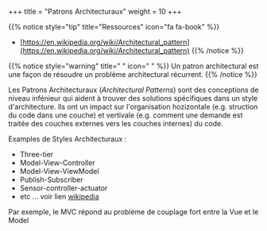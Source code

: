 +++
title = "Patrons Architecturaux"
weight = 10
+++

{{% notice style="tip" title="Ressources" icon="fa fa-book" %}}
- [https://en.wikipedia.org/wiki/Architectural_pattern](https://en.wikipedia.org/wiki/Architectural_pattern)
{{% /notice %}}

{{% notice style="warning" title=" " icon=" " %}}
Un patron architectural est une façon de résoudre un problème architectural récurrent.
{{% /notice %}}

Les Patrons Architecturaux (*Architectural Patterns*) sont des conceptions de niveau infénieur  qui aident à trouver des solutions spécifiques dans un style d'architecture. Ils ont un impact sur l'organisation hozizontale (e.g. struction du code dans une couche) et vertivale (e.g. comment une demande est traitée des couches externes vers les couches internes) du code.

Examples de Styles Architecturaux :
- Three-tier
- Model-View-Controller
- Model-View-ViewModel
- Publish-Subscriber
- Sensor-controller-actuator
- etc ... voir lien [wikipedia](https://en.wikipedia.org/wiki/Architectural_pattern)


Par exemple, le MVC répond au problème de couplage fort entre la Vue et le Model

